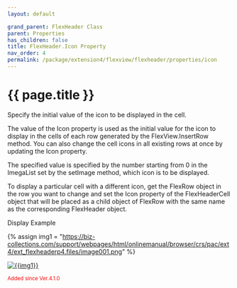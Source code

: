 ```yaml
---
layout: default

grand_parent: FlexHeader Class
parent: Properties
has_children: false
title: FlexHeader.Icon Property
nav_order: 4
permalink: /package/extension4/flexview/flexheader/properties/icon
---
```

# {{ page.title }}

Specify the initial value of the icon to be displayed in the cell.

The value of the Icon property is used as the initial value for the icon to display in the cells of each row generated by the FlexView.InsertRow method. You can also change the cell icons in all existing rows at once by updating the Icon property.

The specified value is specified by the number starting from 0 in the ImegaList set by the setImage method, which icon is to be displayed.

To display a particular cell with a different icon, get the FlexRow object in the row you want to change and set the Icon property of the FlexHeaderCell object that will be placed as a child object of FlexRow with the same name as the corresponding FlexHeader object.

Display Example

{% assign img1 = "https://biz-collections.com/support/webpages/html/onlinemanual/browser/crs/pac/ext4/ext_flexheaderp4.files/image001.png" %}

<a href="{{ img1 }}" target="_blank"> <img src="{{ img1 }}" alt="{{img1}}"></a>

<small><span style="color:red">Added since Ver.4.1.0</span></small>